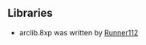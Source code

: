 ## Libraries

<ul>
<li>arclib.8xp was written by <a href="https://github.com/Runer112">Runner112</a></li>
</ul>
